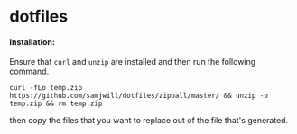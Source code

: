 # dotfiles

#### Installation:

Ensure that `curl` and `unzip` are installed and then run the following command.

```
curl -fLo temp.zip https://github.com/samjwill/dotfiles/zipball/master/ && unzip -o temp.zip && rm temp.zip
```

then copy the files that you want to replace out of the file that's generated.

